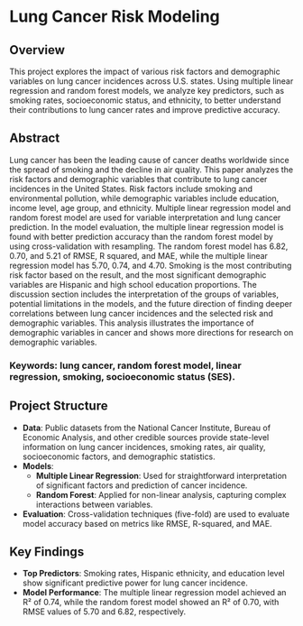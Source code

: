 # Lung Cancer Risk Modeling

## Overview
This project explores the impact of various risk factors and demographic variables on lung cancer incidences across U.S. states. Using multiple linear regression and random forest models, we analyze key predictors, such as smoking rates, socioeconomic status, and ethnicity, to better understand their contributions to lung cancer rates and improve predictive accuracy.

## Abstract
Lung cancer has been the leading cause of cancer deaths worldwide since the spread of smoking and the decline in air quality. This paper analyzes the risk factors and demographic variables that contribute to lung cancer incidences in the United States. Risk factors include smoking and environmental pollution, while demographic variables include education, income level, age group, and ethnicity. Multiple linear regression model and random forest model are used for variable interpretation and lung cancer prediction. In the model evaluation, the multiple linear regression model is found with better prediction accuracy than the random forest model by using cross-validation with resampling. The random forest model has 6.82, 0.70, and 5.21 of RMSE, R squared, and MAE, while the multiple linear regression model has 5.70,  0.74, and 4.70. Smoking is the most contributing risk factor based on the result, and the most significant demographic variables are Hispanic and high school education proportions. The discussion section includes the interpretation of the groups of variables, potential limitations in the models, and the future direction of finding deeper correlations between lung cancer incidences and the selected risk and demographic variables. This analysis illustrates the importance of demographic variables in cancer and shows more directions for research on demographic variables.

### Keywords: lung cancer, random forest model, linear regression, smoking, socioeconomic status (SES).


## Project Structure
- **Data**: Public datasets from the National Cancer Institute, Bureau of Economic Analysis, and other credible sources provide state-level information on lung cancer incidences, smoking rates, air quality, socioeconomic factors, and demographic statistics.
- **Models**: 
  - **Multiple Linear Regression**: Used for straightforward interpretation of significant factors and prediction of cancer incidence.
  - **Random Forest**: Applied for non-linear analysis, capturing complex interactions between variables.
- **Evaluation**: Cross-validation techniques (five-fold) are used to evaluate model accuracy based on metrics like RMSE, R-squared, and MAE.

## Key Findings
- **Top Predictors**: Smoking rates, Hispanic ethnicity, and education level show significant predictive power for lung cancer incidence.
- **Model Performance**: The multiple linear regression model achieved an R² of 0.74, while the random forest model showed an R² of 0.70, with RMSE values of 5.70 and 6.82, respectively.

